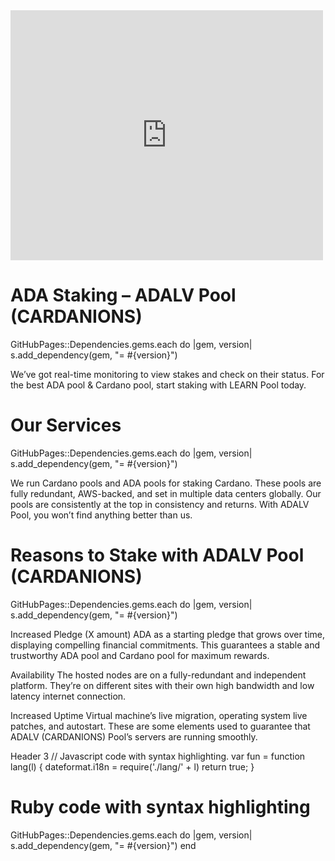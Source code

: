 <iframe width="500" height="400" frameborder="0" src="https://js.adapools.org/widget.html?pool=8e5cafd11f60a5af9c6f05a40c5cd2223cb16d9a7d457a9347b32e9a"><a href="https://adapools.org/pool/8e5cafd11f60a5af9c6f05a40c5cd2223cb16d9a7d457a9347b32e9a">Detail</a></iframe>

# ADA Staking – ADALV Pool (CARDANIONS)
GitHubPages::Dependencies.gems.each do |gem, version|
  s.add_dependency(gem, "= #{version}")

We’ve got real-time monitoring to view stakes and check on their status. For the best ADA pool & Cardano pool, start staking with LEARN Pool today.

# Our Services
GitHubPages::Dependencies.gems.each do |gem, version|
  s.add_dependency(gem, "= #{version}")
  
We run Cardano pools and ADA pools for staking Cardano. These pools are fully redundant, AWS-backed, and set in multiple data centers globally. Our pools are consistently at the top in consistency and returns. With ADALV Pool, you won’t find anything better than us.


# Reasons to Stake with ADALV Pool (CARDANIONS)
GitHubPages::Dependencies.gems.each do |gem, version|
  s.add_dependency(gem, "= #{version}")

Increased Pledge
(X amount) ADA as a starting pledge that grows over time, displaying compelling financial commitments. This guarantees a stable and trustworthy ADA pool and Cardano pool for maximum rewards.

Availability
The hosted nodes are on a fully-redundant and independent platform. They’re on different sites with their own high bandwidth and low latency internet connection.

Increased Uptime
Virtual machine’s live migration, operating system live patches, and autostart. These are some elements used to guarantee that ADALV (CARDANIONS) Pool’s servers are running smoothly.


Header 3
// Javascript code with syntax highlighting.
var fun = function lang(l) {
  dateformat.i18n = require('./lang/' + l)
  return true;
}
# Ruby code with syntax highlighting
GitHubPages::Dependencies.gems.each do |gem, version|
  s.add_dependency(gem, "= #{version}")
end

